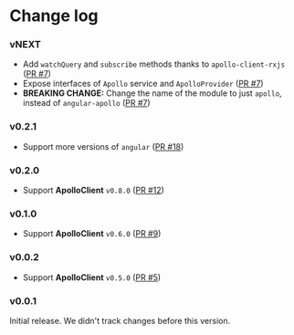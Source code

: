 # Change log

### vNEXT

- Add `watchQuery` and `subscribe` methods thanks to `apollo-client-rxjs` ([PR #7](https://github.com/apollostack/angular1-apollo/pull/7))
- Expose interfaces of `Apollo` service and `ApolloProvider` ([PR #7](https://github.com/apollostack/angular1-apollo/pull/7))
- **BREAKING CHANGE:** Change the name of the module to just `apollo`, instead of `angular-apollo` ([PR #7](https://github.com/apollostack/angular1-apollo/pull/7))

### v0.2.1

- Support more versions of `angular` ([PR #18](https://github.com/apollostack/angular1-apollo/pull/18))

### v0.2.0

- Support **ApolloClient** `v0.8.0` ([PR #12](https://github.com/apollostack/angular1-apollo/pull/12))

### v0.1.0

- Support **ApolloClient** `v0.6.0` ([PR #9](https://github.com/apollostack/angular1-apollo/pull/9))

### v0.0.2

- Support **ApolloClient** `v0.5.0` ([PR #5](https://github.com/apollostack/angular1-apollo/pull/5))

### v0.0.1

Initial release. We didn't track changes before this version.
